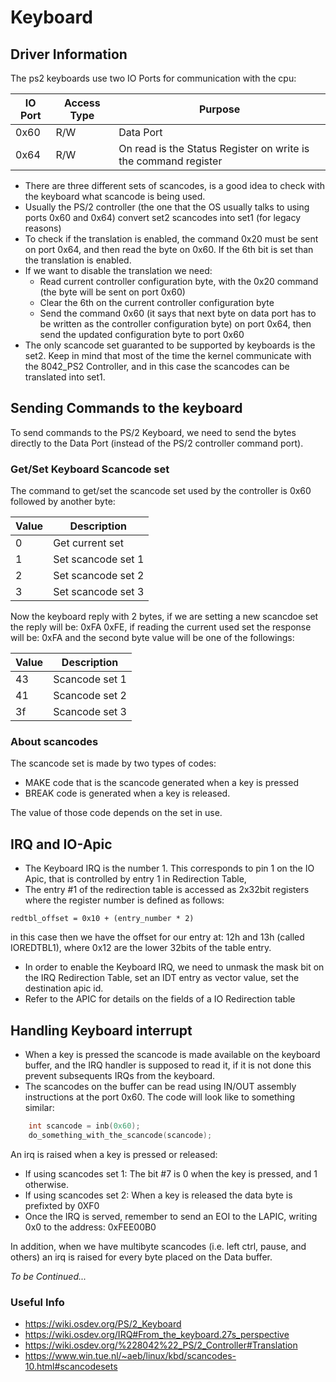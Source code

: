 # Keyboard 

## Driver Information

The ps2 keyboards use two IO Ports for communication with the cpu: 

| IO Port | Access Type | Purpose                                                         |
|---------|-------------|-----------------------------------------------------------------|
|  0x60   | R/W         | Data Port                                                       | 
|  0x64   | R/W         | On read is the Status Register on write is the command register | 

* There are three different sets of scancodes, is a good idea to check with the keyboard what scancode is being used. 
* Usually the PS/2 controller (the one that the OS usually talks to using ports 0x60 and 0x64) convert set2 scancodes into set1 (for legacy reasons)
* To check if the translation is enabled, the command 0x20 must be sent on port 0x64, and then read the byte on 0x60. If the 6th bit is set than the translation is enabled. 
* If we want to disable the translation we need: 
   - Read current controller configuration byte, with the 0x20 command (the byte will be sent on port 0x60)
   - Clear the 6th on the current controller configuration byte
   - Send the command 0x60 (it says that next byte on data port has to be written as the controller configuration byte) on port 0x64, then send the updated configuration byte to port 0x60
* The only scancode set guaranted to be supported by keyboards is the set2. Keep in mind that most of the time the kernel communicate with the 8042_PS2 Controller, and in this case the scancodes can be translated into set1.

## Sending Commands to the keyboard

To send commands to the PS/2 Keyboard, we need to send the bytes directly to the Data Port (instead of the PS/2 controller command port). 

### Get/Set Keyboard Scancode set

The command to get/set the scancode set used by the controller is 0x60 followed by another byte: 

| Value | Description           |
|-------|-----------------------|
|   0   | Get current set       |
|   1   | Set scancode set 1    |
|   2   | Set scancode set 2    |
|   3   | Set scancode set 3    |

Now the keyboard reply with 2 bytes, if we are setting a new scancdoe set the reply will be: 0xFA 0xFE, if reading the current used set the response will be: 0xFA and the second byte value will be one of the followings:

| Value | Description       |
|-------|-------------------|
|   43  | Scancode set 1    |
|   41  | Scancode set 2    |
|   3f  | Scancode set 3    |

### About scancodes 

The scancode set is made by two types of codes: 

* MAKE code that is the scancode generated when a key is pressed 
* BREAK code is generated when a key is released.

The value of those code depends on the set in use.

## IRQ and IO-Apic

* The Keyboard IRQ is the number 1. This corresponds to pin 1 on the IO Apic, that is controlled by entry 1 in Redirection Table, 
* The entry #1 of the redirection table is accessed as 2x32bit registers where the register number is defined as follows: 
```
redtbl_offset = 0x10 + (entry_number * 2)
```
in this case then we have the offset for our entry at:  12h and 13h (called IOREDTBL1), where 0x12 are the lower 32bits of the table entry. 
* In order to enable the Keyboard IRQ, we need to unmask the mask bit on the IRQ Redirection Table, set an IDT entry as vector value, set the destination apic id.
* Refer to the APIC for details on the fields of a IO Redirection table

## Handling Keyboard interrupt

* When a key is pressed the scancode is made available on the keyboard buffer, and the IRQ handler is supposed to read it, if it is not done this prevent subsequents IRQs from the keyboard.
* The scancodes on the buffer can be read using IN/OUT assembly instructions at the port 0x60. The code will look like to something similar: 
```C
    int scancode = inb(0x60);
    do_something_with_the_scancode(scancode);
```
An irq is raised when a key is pressed or released: 

* If using scancodes set 1: The bit #7 is 0 when the key is pressed, and 1 otherwise.
* If using scancodes set 2: When a key is released the data byte is prefixted by 0XF0
* Once the IRQ is served, remember to send an EOI to the LAPIC, writing 0x0 to the address: 0xFEE00B0

In addition, when we have multibyte scancodes (i.e. left ctrl, pause, and others) an irq is raised for every byte placed on the Data buffer.

*To be Continued...*
### Useful Info

* https://wiki.osdev.org/PS/2_Keyboard 
* https://wiki.osdev.org/IRQ#From_the_keyboard.27s_perspective
* https://wiki.osdev.org/%228042%22_PS/2_Controller#Translation
* https://www.win.tue.nl/~aeb/linux/kbd/scancodes-10.html#scancodesets
